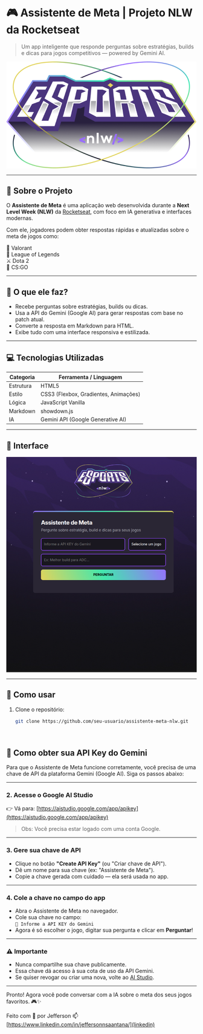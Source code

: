 # 🎮 Assistente de Meta | Projeto NLW da Rocketseat

> Um app inteligente que responde perguntas sobre estratégias, builds e dicas para jogos competitivos — powered by Gemini AI.

![Capa do projeto](./assets/logo.png)

---

## 🚀 Sobre o Projeto

O **Assistente de Meta** é uma aplicação web desenvolvida durante a **Next Level Week (NLW)** da [Rocketseat](https://rocketseat.com.br/), com foco em IA generativa e interfaces modernas.

Com ele, jogadores podem obter respostas rápidas e atualizadas sobre o meta de jogos como:

🎯 Valorant  
🧙 League of Legends  
⚔️ Dota 2  
🔫 CS:GO  

---

## 🧠 O que ele faz?

- Recebe perguntas sobre estratégias, builds ou dicas.
- Usa a API do Gemini (Google AI) para gerar respostas com base no patch atual.
- Converte a resposta em Markdown para HTML.
- Exibe tudo com uma interface responsiva e estilizada.

---

## 💻 Tecnologias Utilizadas

| Categoria     | Ferramenta / Linguagem         |
|---------------|---------------------------------|
| Estrutura     | HTML5                          |
| Estilo        | CSS3 (Flexbox, Gradientes, Animações) |
| Lógica        | JavaScript Vanilla             |
| Markdown      | showdown.js                    |
| IA            | Gemini API (Google Generative AI) |

---

## 📸 Interface

<div align="center">
  <img src="./assets/img-app.png" width="600px" alt="Tela principal do app" />
</div>

---

## 🧪 Como usar

1. Clone o repositório:
   ```bash
   git clone https://github.com/seu-usuario/assistente-meta-nlw.git

  
 ## 🔑 Como obter sua API Key do Gemini

Para que o Assistente de Meta funcione corretamente, você precisa de uma chave de API da plataforma Gemini (Google AI). Siga os passos abaixo:

---

### 2. Acesse o Google AI Studio

👉 Vá para: [https://aistudio.google.com/app/apikey](https://aistudio.google.com/app/apikey)

> Obs: Você precisa estar logado com uma conta Google.

---

### 3. Gere sua chave de API

- Clique no botão **"Create API Key"** (ou "Criar chave de API").
- Dê um nome para sua chave (ex: "Assistente de Meta").
- Copie a chave gerada com cuidado — ela será usada no app.

---

### 4. Cole a chave no campo do app

- Abra o Assistente de Meta no navegador.
- Cole sua chave no campo:  
  `🔐 Informe a API KEY do Gemini`
- Agora é só escolher o jogo, digitar sua pergunta e clicar em **Perguntar**!

---

### ⚠️ Importante

- Nunca compartilhe sua chave publicamente.
- Essa chave dá acesso à sua cota de uso da API Gemini.
- Se quiser revogar ou criar uma nova, volte ao [AI Studio](https://aistudio.google.com/app/apikey).

---

Pronto! Agora você pode conversar com a IA sobre o meta dos seus jogos favoritos. 🎮✨

Feito com 💜 por Jefferson 📫 [https://www.linkedin.com/in/jeffersonnsaantana/](linkedin)